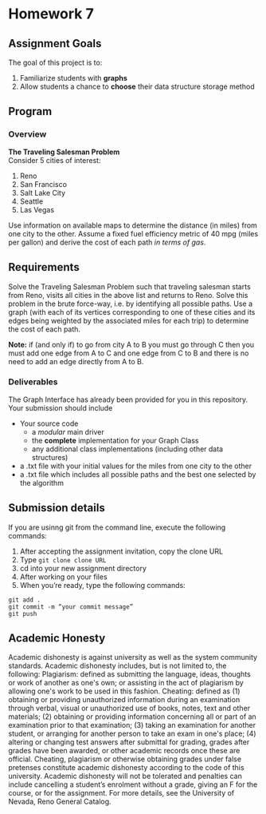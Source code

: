# Homework 7

## Assignment Goals
The goal of this project is to:
1.	Familiarize students with **graphs**
2.	Allow students a chance to **choose** their data structure storage method

## Program
### Overview
**The Traveling Salesman Problem**  
Consider 5 cities of interest:
1. Reno
2. San Francisco
3. Salt Lake City
4. Seattle
5. Las Vegas

Use information on available maps to determine the distance (in miles) from one city to the other. Assume a fixed fuel efficiency metric of 40 mpg (miles per gallon) and derive the cost of each path *in terms of gas*.  

## Requirements
Solve the Traveling Salesman Problem such that traveling salesman starts from Reno, visits all cities in the above list and returns to Reno. Solve this problem in the brute force-way, i.e. by identifying all possible paths. Use a graph (with each of its vertices corresponding to one of these cities and its edges being weighted by the associated miles for each trip) to determine the cost of each path.  

**Note:** if (and only if) to go from city A to B you must go through C then you must add one edge from A to C and one edge from C to B and there is no need to add an edge directly from A to B.

### Deliverables
The Graph Interface has already been provided for you in this repository. Your submission should include
- Your source code
  - a *modular* main driver
  - the **complete** implementation for your Graph Class
  - any additional class implementations (including other data structures)
- a .txt file with your initial values for the miles from one city to the other
- a .txt file which includes all possible paths and the best one selected by the algorithm

## Submission details
If you are usinng git from the command line, execute the following commands:
1.	After accepting the assignment invitation, copy the clone URL
2.	Type 
```git clone clone URL```
3.	cd into your new assignment directory
4.	After working on your files
5.	When you’re ready, type the following commands: 
```
git add .
git commit -m “your commit message”
git push
```
## Academic Honesty
Academic dishonesty is against university as well as the system community standards. Academic dishonesty includes, but is not limited to, the following:
Plagiarism: defined as submitting the language, ideas, thoughts or work of another as one's own; or assisting in the act of plagiarism by allowing one's work to be used in this fashion.
Cheating: defined as (1) obtaining or providing unauthorized information during an examination through verbal, visual or unauthorized use of books, notes, text and other materials; (2) obtaining or providing information concerning all or part of an examination prior to that examination; (3) taking an examination for another student, or arranging for another person to take an exam in one's place; (4) altering or changing test answers after submittal for grading, grades after grades have been awarded, or other academic records once these are official.
Cheating, plagiarism or otherwise obtaining grades under false pretenses constitute academic
dishonesty according to the code of this university. Academic dishonesty will not be tolerated and
penalties can include cancelling a student’s enrolment without a grade, giving an F for the course, or for the assignment. For more details, see the University of Nevada, Reno General Catalog.
